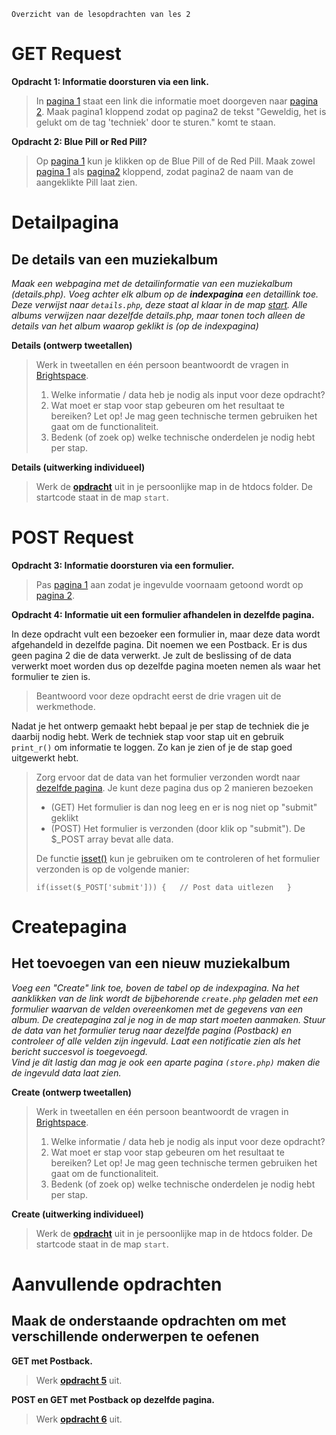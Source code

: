     Overzicht van de lesopdrachten van les 2

GET Request
===========

**Opdracht 1: Informatie doorsturen via een link.**

> In [pagina 1](exercises/opdr1-get-pagina1.html) staat een link die informatie moet doorgeven naar [pagina 2](exercises/opdr1-get-pagina2.php). Maak pagina1 kloppend zodat op pagina2 de tekst "Geweldig, het is gelukt om de tag 'techniek' door te sturen." komt te staan.

**Opdracht 2: Blue Pill or Red Pill?**

> Op [pagina 1](exercises/opdr2-get-pagina1.html) kun je klikken op de Blue Pill of de Red Pill. Maak zowel [pagina 1](exercises/opdr2-get-pagina1.html) als [pagina2](exercises/opdr2-get-pagina2.php) kloppend, zodat pagina2 de naam van de aangeklikte Pill laat zien.

Detailpagina
============

De details van een muziekalbum
------------------------------

_Maak een webpagina met de detailinformatie van een muziekalbum (details.php). Voeg achter elk album op de **indexpagina** een detaillink toe. Deze verwijst naar `details.php`, deze staat al klaar in de map [start](../start/details.php). Alle albums verwijzen naar dezelfde details.php, maar tonen toch alleen de details van het album waarop geklikt is (op de indexpagina)_

**Details (ontwerp tweetallen)**

> Werk in tweetallen en één persoon beantwoordt de vragen in [Brightspace](https://brightspace.hr.nl/d2l/le/lessons/28859/topics/244611).
>
> 1.  Welke informatie / data heb je nodig als input voor deze opdracht?
> 2.  Wat moet er stap voor stap gebeuren om het resultaat te bereiken? Let op! Je mag geen technische termen gebruiken het gaat om de functionaliteit.
> 3.  Bedenk (of zoek op) welke technische onderdelen je nodig hebt per stap.

**Details (uitwerking individueel)**

> Werk de [**opdracht**](../start) uit in je persoonlijke map in de htdocs folder. De startcode staat in de map `start`.

POST Request
============

**Opdracht 3: Informatie doorsturen via een formulier.**

> Pas [pagina 1](exercises/opdr3-post-pagina1.html) aan zodat je ingevulde voornaam getoond wordt op [pagina 2](exercises/opdr3-post-pagina2.php).

**Opdracht 4: Informatie uit een formulier afhandelen in dezelfde pagina.**

In deze opdracht vult een bezoeker een formulier in, maar deze data wordt afgehandeld in dezelfde pagina. Dit noemen we een Postback. Er is dus geen pagina 2 die de data verwerkt. Je zult de beslissing of de data verwerkt moet worden dus op dezelfde pagina moeten nemen als waar het formulier te zien is.

> Beantwoord voor deze opdracht eerst de drie vragen uit de werkmethode.

Nadat je het ontwerp gemaakt hebt bepaal je per stap de techniek die je daarbij nodig hebt. Werk de techniek stap voor stap uit en gebruik `print_r()` om informatie te loggen. Zo kan je zien of je de stap goed uitgewerkt hebt.

> Zorg ervoor dat de data van het formulier verzonden wordt naar [dezelfde pagina](exercises/opdr4-post-postback.php). Je kunt deze pagina dus op 2 manieren bezoeken
>
> *   (GET) Het formulier is dan nog leeg en er is nog niet op "submit" geklikt
> *   (POST) Het formulier is verzonden (door klik op "submit"). De $\_POST array bevat alle data.
>
> De functie [isset()](https://www.php.net/manual/en/function.isset) kun je gebruiken om te controleren of het formulier verzonden is op de volgende manier:
>
> `if(isset($_POST['submit'])) {   // Post data uitlezen   }`

Createpagina
============

Het toevoegen van een nieuw muziekalbum
---------------------------------------

_Voeg een "Create" link toe, boven de tabel op de indexpagina. Na het aanklikken van de link wordt de bijbehorende `create.php` geladen met een formulier waarvan de velden overeenkomen met de gegevens van een album. De createpagina zal je nog in de map start moeten aanmaken. Stuur de data van het formulier terug naar dezelfde pagina (Postback) en controleer of alle velden zijn ingevuld. Laat een notificatie zien als het bericht succesvol is toegevoegd.  
Vind je dit lastig dan mag je ook een aparte pagina `(store.php)` maken die de ingevuld data laat zien._

**Create (ontwerp tweetallen)**

> Werk in tweetallen en één persoon beantwoordt de vragen in [Brightspace](https://brightspace.hr.nl/d2l/le/lessons/28859/topics/244613).
>
> 1.  Welke informatie / data heb je nodig als input voor deze opdracht?
> 2.  Wat moet er stap voor stap gebeuren om het resultaat te bereiken? Let op! Je mag geen technische termen gebruiken het gaat om de functionaliteit.
> 3.  Bedenk (of zoek op) welke technische onderdelen je nodig hebt per stap.

**Create (uitwerking individueel)**

> Werk de [**opdracht**](../start) uit in je persoonlijke map in de htdocs folder. De startcode staat in de map `start`.

Aanvullende opdrachten
======================

Maak de onderstaande opdrachten om met verschillende onderwerpen te oefenen
---------------------------------------------------------------------------

**GET met Postback.**

> Werk [**opdracht 5**](exercises/opdr5-get-postback.php) uit.

**POST en GET met Postback op dezelfde pagina.**

> Werk [**opdracht 6**](exercises/opdr6-post-en-get-postback.php) uit.